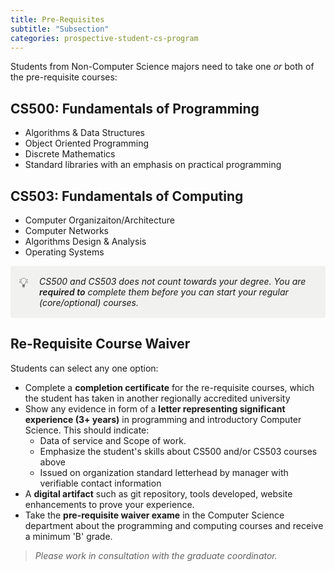 ```yaml
---
title: Pre-Requisites
subtitle: "Subsection"
categories: prospective-student-cs-program
---
```

Students from Non-Computer Science majors need to take one *or* both of the pre-requisite courses:

## CS500: Fundamentals of Programming 
- Algorithms & Data Structures 
- Object Oriented Programming 
- Discrete Mathematics 
- Standard libraries with an emphasis on practical programming 

## CS503: Fundamentals of Computing
- Computer Organizaiton/Architecture 
- Computer Networks 
- Algorithms Design & Analysis 
- Operating Systems 

<div data-block-id="a18c1365-045b-4198-afb7-bb28e07bf9aa" class="notion-selectable notion-callout-block" style="width: 100%; max-width: 1088px; margin-top: 4px; margin-bottom: 4px;"><div style="display: flex;"><div style="display: flex; width: 100%; border-radius: 3px; background: rgb(241, 241, 239); padding: 16px 16px 16px 12px;"><div><div class="notion-record-icon notranslate notion-focusable" role="button" aria-disabled="true" tabindex="-1" style="user-select: none; transition: background 20ms ease-in 0s; display: flex; align-items: center; justify-content: center; height: 24px; width: 24px; border-radius: 3px; flex-shrink: 0;"><div style="display: flex; align-items: center; justify-content: center; height: 24px; width: 24px;"><div style="height: 21.6px; width: 21.6px; font-size: 21.6px; line-height: 1.1; margin-left: 0px; color: black;"><span role="image" aria-label="💡" style="font-family: &quot;Apple Color Emoji&quot;, &quot;Segoe UI Emoji&quot;, NotoColorEmoji, &quot;Noto Color Emoji&quot;, &quot;Segoe UI Symbol&quot;, &quot;Android Emoji&quot;, EmojiSymbols; line-height: 1em; white-space: nowrap;">💡</span></div></div></div></div><div style="display: flex; flex-direction: column; min-width: 0px; margin-left: 8px; width: 100%;"><div spellcheck="true" placeholder="Type something…" data-content-editable-leaf="true" contenteditable="false" style="max-width: 100%; width: 100%; white-space: pre-wrap; word-break: break-word; caret-color: rgb(55, 53, 47); padding-left: 2px; padding-right: 2px;"><span style="font-style:italic" data-token-index="0" class="notion-enable-hover">CS500 and CS503 does not count towards your degree. You are </span><span style="font-style:italic;font-weight:600" data-token-index="1" class="notion-enable-hover">required to</span><span style="font-style:italic" data-token-index="2" class="notion-enable-hover"> complete them before you can start your regular (core/optional) courses.</span></div></div></div></div></div>

## Re-Requisite Course Waiver
Students can select any one option:
- Complete a **completion certificate** for the re-requisite courses, which the student has taken in another regionally accredited university 
- Show any evidence in form of a **letter representing significant experience (3+ years)** in programming and introductory Computer Science. This should indicate:
    - Data of service and Scope of work. 
    - Emphasize the student's skills about CS500 and/or CS503 courses above
    - Issued on organization standard letterhead by manager with verifiable contact information
- A **digital artifact** such as git repository, tools developed, website enhancements to prove your experience. 
- Take the **pre-requisite waiver exame** in the Computer Science department about the programming and computing courses and receive a minimum 'B' grade.

> *Please work in consultation with the graduate coordinator.*